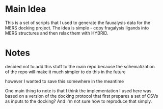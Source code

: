 # Main Idea
This is a set of scripts that I used to generate the fauxalysis data for the MERS docking project.
The idea is simple - copy fragalysis ligands into MERS structures and then relax them with HYBRID.

# Notes
decided not to add this stuff to the main repo because the schematization of the repo will make it much simpler to do
this in the future

however I wanted to save this somewhere in the meantime

One main thing to note is that I think the implementation I used here was based on a version of the docking protocol
that first prepares a set of CSVs as inputs to the docking? And I'm not sure how to reproduce that simply.

